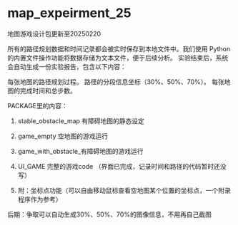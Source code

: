 # map_expeirment_25
地图游戏设计包更新至20250220

所有的路径规划数据和时间记录都会被实时保存到本地文件中。我们使用 Python 的内置文件操作功能将数据存储为文本文件，便于后续分析。
实验结束后，系统会自动生成一份实验报告，包含以下内容：

每张地图的路径规划过程。
路径的分段信息坐标（30%、50%、70%）。
每张地图的完成时间和总步数。

PACKAGE里的内容：
1. stable_obstacle_map 有障碍地图的静态设定

2. game_empty 空地图的游戏运行

3. game_with_obstacle_有障碍地图的游戏运行

4. UI_GAME 完整的游戏code （界面已完成，记录时间和路径的代码暂时还没写）

5. 附：坐标点功能（可以自由移动鼠标查看空地图某个位置的坐标点，一个附录程序作为参考）



后期：争取可以自动生成30%、50%、70%的图像信息，不用再自己截图
